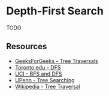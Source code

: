Depth-First Search
==================

TODO

## Resources
- [GeeksForGeeks - Tree Traversals](http://www.geeksforgeeks.org/618/)
- [Toronto.edu - DFS](http://www.cs.toronto.edu/~heap/270F02/node36.html)
- [UCI - BFS and DFS](https://www.ics.uci.edu/~eppstein/161/960215.html)
- [UPenn - Tree Searching](https://www.cis.upenn.edu/~matuszek/cit594-2012/Lectures/31-tree-searching.ppt)
- [Wikipedia - Tree Traversal](https://en.wikipedia.org/wiki/Tree_traversal#Depth-first_search)
